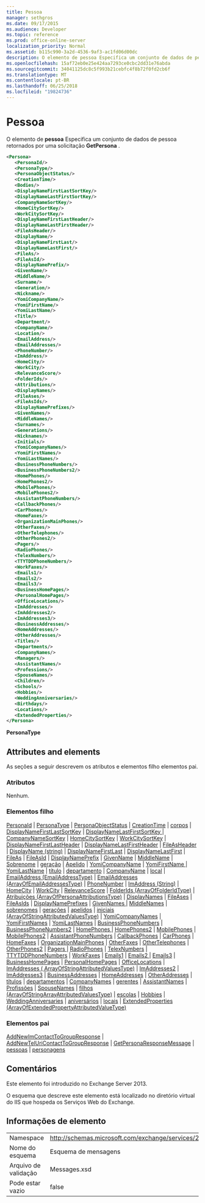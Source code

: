 ```yaml
---
title: Pessoa
manager: sethgros
ms.date: 09/17/2015
ms.audience: Developer
ms.topic: reference
ms.prod: office-online-server
localization_priority: Normal
ms.assetid: b115c990-3a2d-4536-9af3-ac1fd06d00dc
description: O elemento de pessoa Especifica um conjunto de dados de pessoa retornados por uma solicitação GetPersona.
ms.openlocfilehash: 15af72eb0e25e424aa7293ce0cbc2dd31e76abda
ms.sourcegitcommit: 34041125dc8c5f993b21cebfc4f8b72f0fd2cb6f
ms.translationtype: MT
ms.contentlocale: pt-BR
ms.lasthandoff: 06/25/2018
ms.locfileid: "19824736"
---
```

# <a name="persona"></a>Pessoa

O elemento de **pessoa** Especifica um conjunto de dados de pessoa retornados por uma solicitação **GetPersona** . 
  
```XML
<Persona>
   <PersonaId/>
   <PersonaType/>
   <PersonaObjectStatus/>
   <CreationTime/>
   <Bodies/>
   <DisplayNameFirstLastSortKey/>
   <DisplayNameLastFirstSortKey/>
   <CompanyNameSortKey/>
   <HomeCitySortKey/>
   <WorkCitySortKey/>
   <DisplayNameFirstLastHeader/>
   <DisplayNameLastFirstHeader/>
   <FileAsHeader/>
   <DisplayName/>
   <DisplayNameFirstLast/>
   <DisplayNameLastFirst/>
   <FileAs/>
   <FileAsId/>
   <DisplayNamePrefix/>
   <GivenName/>
   <MiddleName/>
   <Surname/>
   <Generation/>
   <Nickname/>
   <YomiCompanyName/>
   <YomiFirstName/>
   <YomiLastName/>
   <Title/>
   <Department/>
   <CompanyName/>
   <Location/>
   <EmailAddress/>
   <EmailAddresses/>
   <PhoneNumber/>
   <ImAddress/>
   <HomeCity/>
   <WorkCity/>
   <RelevanceScore/>
   <FolderIds/>
   <Attributions/>
   <DisplayNames/>
   <FileAses/>
   <FileAsIds/>
   <DisplayNamePrefixes/>
   <GivenNames/>
   <MiddleNames/>
   <Surnames/>
   <Generations/>
   <Nicknames/>
   <Initials/>
   <YomiCompanyNames/>
   <YomiFirstNames/>
   <YomiLastNames/>
   <BusinessPhoneNumbers/>
   <BusinessPhoneNumbers2/>
   <HomePhones/>
   <HomePhones2/>
   <MobilePhones/>
   <MobilePhones2/>
   <AssistantPhoneNumbers/>
   <CallbackPhones/>
   <CarPhones/>
   <HomeFaxes/>
   <OrganizationMainPhones/>
   <OtherFaxes/>
   <OtherTelephones/>
   <OtherPhones2/>
   <Pagers/>
   <RadioPhones/>
   <TelexNumbers/>
   <TTYTDDPhoneNumbers/>
   <WorkFaxes/>
   <Emails1/>
   <Emails2/>
   <Emails3/>
   <BusinessHomePages/>
   <PersonalHomePages/>
   <OfficeLocations/>
   <ImAddresses/>
   <ImAddresses2/>
   <ImAddresses3/>
   <BusinessAddresses/>
   <HomeAddresses/>
   <OtherAddresses/>
   <Titles/>
   <Departments/>
   <CompanyNames/>
   <Managers/>
   <AssistantNames/>
   <Professions/>
   <SpouseNames/>
   <Children/>
   <Schools/>
   <Hobbies/>
   <WeddingAnniversaries/>
   <Birthdays/>
   <Locations/>
   <ExtendedProperties/>
</Persona>

```

 **PersonaType**
## <a name="attributes-and-elements"></a>Attributes and elements

As seções a seguir descrevem os atributos e elementos filho elementos pai.
  
### <a name="attributes"></a>Atributos

Nenhum.
  
### <a name="child-elements"></a>Elementos filho

[PersonaId](personaid.md) | [PersonaType](personatype.md) | [PersonaObjectStatus](personaobjectstatus.md) | [CreationTime](creationtime.md) | [corpos](bodies.md) | [DisplayNameFirstLastSortKey](displaynamefirstlastsortkey.md) | [DisplayNameLastFirstSortKey ](displaynamelastfirstsortkey.md)  |  [CompanyNameSortKey](companynamesortkey.md) | [HomeCitySortKey](homecitysortkey.md) | [WorkCitySortKey](workcitysortkey.md) | [DisplayNameFirstLastHeader](displaynamefirstlastheader.md) | [DisplayNameLastFirstHeader](displaynamelastfirstheader.md)  |  [FileAsHeader](fileasheader.md) | [DisplayName (string)](displayname-string.md) | [DisplayNameFirstLast](displaynamefirstlast.md) | [DisplayNameLastFirst](displaynamelastfirst.md) | [FileAs](fileas.md) | [FileAsId](fileasid.md)  |  [DisplayNamePrefix](displaynameprefix.md)  |  [GivenName](givenname.md) | [MiddleName](middlename.md) | [Sobrenome](surname.md) | [geração](generation.md) | [Apelido](nickname.md) | [YomiCompanyName](yomicompanyname.md) | [YomiFirstName ](yomifirstname.md)  |  [YomiLastName](yomilastname.md) | [título](title.md) | [departamento](department.md) | [CompanyName](companyname.md) | [local](location.md) | [EmailAddress (EmailAddressType)](emailaddress-emailaddresstype.md)  |  [EmailAddresses (ArrayOfEmailAddressesType)](emailaddresses-arrayofemailaddressestype.md)  |  [PhoneNumber](phonenumber.md) | [ImAddress (String)](imaddress-string.md) | [HomeCity](homecity.md) | [WorkCity](workcity.md) | [RelevanceScore](relevancescore.md) | [FolderIds (ArrayOfFolderIdType)](folderids-arrayoffolderidtype.md)  |  [Atribuições (ArrayOfPersonaAttributionsType)](attributions-arrayofpersonaattributionstype.md) | [DisplayNames](displaynames.md) | [FileAses](fileases.md) | [FileAsIds](fileasids.md) | [DisplayNamePrefixes](displaynameprefixes.md) | [GivenNames ](givennames.md)  |  [MiddleNames](middlenames.md) | [sobrenomes](surnames.md) | [gerações](generations.md) | [apelidos](nicknames.md) | [iniciais (ArrayOfStringAttributedValuesType)](initials-arrayofstringattributedvaluestype.md)  |  [ YomiCompanyNames](yomicompanynames.md) | [YomiFirstNames](yomifirstnames.md) | [YomiLastNames](yomilastnames.md) | [BusinessPhoneNumbers](businessphonenumbers.md) | [BusinessPhoneNumbers2](businessphonenumbers2.md) | [HomePhones ](homephones.md)  |  [HomePhones2](homephones2.md) | [MobilePhones](mobilephones.md) | [MobilePhones2](mobilephones2.md) | [AssistantPhoneNumbers](assistantphonenumbers.md) | [CallbackPhones](callbackphones.md)  |  [CarPhones](carphones.md)  |  [HomeFaxes](homefaxes.md) | [OrganizationMainPhones](organizationmainphones.md) | [OtherFaxes](otherfaxes.md) | [OtherTelephones](othertelephones.md) | [OtherPhones2](otherphones2.md) | [Pagers ](pagers.md)  |  [RadioPhones](radiophones.md) | [TelexNumbers](telexnumbers.md) | [TTYTDDPhoneNumbers](ttytddphonenumbers.md) | [WorkFaxes](workfaxes.md) | [Emails1](emails1.md) | [Emails2 ](emails2.md)  |  [Emails3](emails3.md) | [BusinessHomePages](businesshomepages.md) | [PersonalHomePages](personalhomepages.md) | [OfficeLocations](officelocations.md) | [ImAddresses ( ArrayOfStringAttributedValuesType)](imaddresses-arrayofstringattributedvaluestype.md) | [ImAddresses2](imaddresses2.md) | [ImAddresses3](imaddresses3.md) | [BusinessAddresses](businessaddresses.md) | [HomeAddresses](homeaddresses.md)  |  [ OtherAddresses](otheraddresses.md) | [títulos](titles.md) | [departamentos](departments.md) | [CompanyNames](companynames.md) | [gerentes](managers.md) | [AssistantNames](assistantnames.md)  |  [ Profissões](professions.md) | [SpouseNames](spousenames.md) | [filhos (ArrayOfStringArrayAttributedValuesType)](children-arrayofstringarrayattributedvaluestype.md) | [escolas](schools.md) | [Hobbies](hobbies.md)  |  [ WeddingAnniversaries](weddinganniversaries.md) | [aniversários](birthdays.md) | [locais](locations.md) | [ExtendedProperties (ArrayOfExtendedPropertyAttributedValueType)](extendedproperties-arrayofextendedpropertyattributedvaluetype.md)
  
### <a name="parent-elements"></a>Elementos pai

[AddNewImContactToGroupResponse](addnewimcontacttogroupresponse.md) | [AddNewTelUriContactToGroupResponse](addnewteluricontacttogroupresponse.md) | [GetPersonaResponseMessage](getpersonaresponsemessage.md) | [pessoas](people.md) | [personagens](personas-ex15websvcsotherref.md)
  
## <a name="remarks"></a>Comentários

Este elemento foi introduzido no Exchange Server 2013.
  
O esquema que descreve este elemento está localizado no diretório virtual do IIS que hospeda os Serviços Web do Exchange.
  
## <a name="element-information"></a>Informações de elemento

|||
|:-----|:-----|
|Namespace  <br/> |http://schemas.microsoft.com/exchange/services/2006/messages  <br/> |
|Nome do esquema  <br/> |Esquema de mensagens  <br/> |
|Arquivo de validação  <br/> |Messages.xsd  <br/> |
|Pode estar vazio  <br/> |false  <br/> |
   

